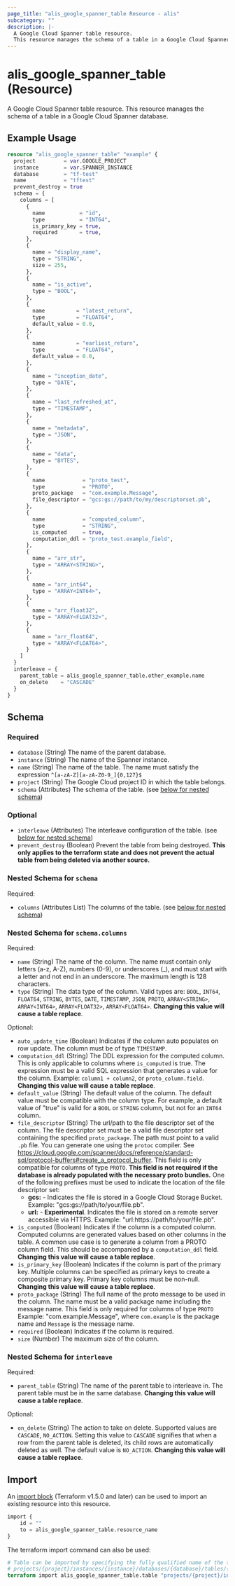```yaml
---
page_title: "alis_google_spanner_table Resource - alis"
subcategory: ""
description: |-
  A Google Cloud Spanner table resource.
  This resource manages the schema of a table in a Google Cloud Spanner database.
---
```


# alis_google_spanner_table (Resource)

A Google Cloud Spanner table resource.
This resource manages the schema of a table in a Google Cloud Spanner database.



## Example Usage

```terraform
resource "alis_google_spanner_table" "example" {
  project         = var.GOOGLE_PROJECT
  instance        = var.SPANNER_INSTANCE
  database        = "tf-test"
  name            = "tftest"
  prevent_destroy = true
  schema = {
    columns = [
      {
        name           = "id",
        type           = "INT64",
        is_primary_key = true,
        required       = true,
      },
      {
        name = "display_name",
        type = "STRING",
        size = 255,
      },
      {
        name = "is_active",
        type = "BOOL",
      },
      {
        name          = "latest_return",
        type          = "FLOAT64",
        default_value = 0.0,
      },
      {
        name          = "earliest_return",
        type          = "FLOAT64",
        default_value = 0.0,
      },
      {
        name = "inception_date",
        type = "DATE",
      },
      {
        name = "last_refreshed_at",
        type = "TIMESTAMP",
      },
      {
        name = "metadata",
        type = "JSON",
      },
      {
        name = "data",
        type = "BYTES",
      },
      {
        name            = "proto_test",
        type            = "PROTO",
        proto_package   = "com.example.Message",
        file_descriptor = "gcs:gs://path/to/my/descriptorset.pb",
      },
      {
        name            = "computed_column",
        type            = "STRING",
        is_computed     = true,
        computation_ddl = "proto_test.example_field",
      },
      {
        name = "arr_str",
        type = "ARRAY<STRING>",
      },
      {
        name = "arr_int64",
        type = "ARRAY<INT64>",
      },
      {
        name = "arr_float32",
        type = "ARRAY<FLOAT32>",
      },
      {
        name = "arr_float64",
        type = "ARRAY<FLOAT64>",
      }
    ]
  }
  interleave = {
    parent_table = alis_google_spanner_table.other_example.name
    on_delete    = "CASCADE"
  }
}
```



<!-- schema generated by tfplugindocs -->
## Schema

### Required

- `database` (String) The name of the parent database.
- `instance` (String) The name of the Spanner instance.
- `name` (String) The name of the table.
The name must satisfy the expression `^[a-zA-Z][a-zA-Z0-9_]{0,127}$`
- `project` (String) The Google Cloud project ID in which the table belongs.
- `schema` (Attributes) The schema of the table. (see [below for nested schema](#nestedatt--schema))

### Optional

- `interleave` (Attributes) The interleave configuration of the table. (see [below for nested schema](#nestedatt--interleave))
- `prevent_destroy` (Boolean) Prevent the table from being destroyed.
**This only applies to the terraform state and does not prevent the actual table from being deleted via another source.**

<a id="nestedatt--schema"></a>
### Nested Schema for `schema`

Required:

- `columns` (Attributes List) The columns of the table. (see [below for nested schema](#nestedatt--schema--columns))

<a id="nestedatt--schema--columns"></a>
### Nested Schema for `schema.columns`

Required:

- `name` (String) The name of the column.
The name must contain only letters (a-z, A-Z), numbers (0-9), or underscores (_), and must start with a letter and not end in an underscore.
The maximum length is 128 characters.
- `type` (String) The data type of the column.
Valid types are: `BOOL`, `INT64`, `FLOAT64`, `STRING`, `BYTES`, `DATE`, `TIMESTAMP`, `JSON`, `PROTO`, `ARRAY<STRING>`, `ARRAY<INT64>`, `ARRAY<FLOAT32>`, `ARRAY<FLOAT64>`.
**Changing this value will cause a table replace**.

Optional:

- `auto_update_time` (Boolean) Indicates if the column auto populates on row update.
The column must be of type `TIMESTAMP`.
- `computation_ddl` (String) The DDL expression for the computed column.
This is only applicable to columns where `is_computed` is true.
The expression must be a valid SQL expression that generates a value for the column.
Example: `column1 + column2`, or `proto_column.field`.
**Changing this value will cause a table replace**.
- `default_value` (String) The default value of the column.
The default value must be compatible with the column type.
For example, a default value of "true" is valid for a `BOOL` or `STRING` column, but not for an `INT64` column.
- `file_descriptor` (String) The url/path to the file descriptor set of the column.
The file descriptor set must be a valid file descriptor set containing the specified `proto_package`.
The path must point to a valid `.pb` file.
You can generate one using the `protoc` compiler. See https://cloud.google.com/spanner/docs/reference/standard-sql/protocol-buffers#create_a_protocol_buffer.
This field is only compatible for columns of type `PROTO`.
**This field is not required if the database is already populated with the necessary proto bundles.**
One of the following prefixes must be used to indicate the location of the file descriptor set:
	- **gcs:** - Indicates the file is stored in a Google Cloud Storage Bucket.
	Example: "gcs:gs://path/to/your/file.pb".
	- **url:** - **Experimental**. Indicates the file is stored on a remote server accessible via HTTPS.
	Example: "url:https://path/to/your/file.pb".
- `is_computed` (Boolean) Indicates if the column is a computed column.
Computed columns are generated values based on other columns in the table.
A common use case is to generate a column from a PROTO column field.
This should be accompanied by a `computation_ddl` field.
**Changing this value will cause a table replace**.
- `is_primary_key` (Boolean) Indicates if the column is part of the primary key.
Multiple columns can be specified as primary keys to create a composite primary key.
Primary key columns must be non-null.
**Changing this value will cause a table replace**.
- `proto_package` (String) The full name of the proto message to be used in the column.
The name must be a valid package name including the message name.
This field is only required for columns of type `PROTO`
Example: "com.example.Message", where `com.example` is the package name and `Message` is the message name.
- `required` (Boolean) Indicates if the column is required.
- `size` (Number) The maximum size of the column.



<a id="nestedatt--interleave"></a>
### Nested Schema for `interleave`

Required:

- `parent_table` (String) The name of the parent table to interleave in.
The parent table must be in the same database.
**Changing this value will cause a table replace**.

Optional:

- `on_delete` (String) The action to take on delete.
Supported values are `CASCADE`, `NO_ACTION`.
Setting this value to `CASCADE` signifies that when a row from the parent table is deleted, its child rows are automatically deleted as well.
The default value is `NO_ACTION`.
**Changing this value will cause a table replace**.



## Import

An [import block](https://developer.hashicorp.com/terraform/language/import) (Terraform v1.5.0 and later) can be used to import an existing resource into this resource.

```tf
import {
    id = ""
    to = alis_google_spanner_table.resource_name
}
```

The terraform import command can also be used:

```terraform
# Table can be imported by specifying the fully qualified name of the table
# projects/{project}/instances/{instance}/databases/{database}/tables/{table}
terraform import alis_google_spanner_table.table "projects/{project}/instances/{instance}/databases/{database}/tables/{table}"
```


